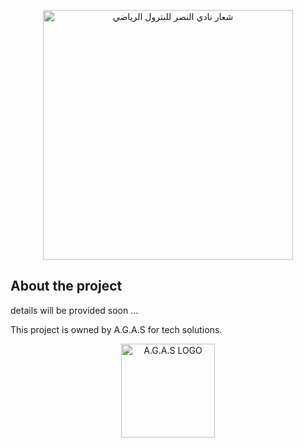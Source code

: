<p align="center"><a href="https://www.facebook.com/people/%D8%A7%D9%84%D8%B5%D9%81%D8%AD%D8%A9-%D8%A7%D9%84%D8%B1%D8%B3%D9%85%D9%8A%D9%87-%D9%84%D9%86%D8%A7%D8%AF%D9%8A-%D8%A7%D9%84%D9%86%D8%B5%D8%B1-%D9%84%D9%84%D8%A8%D8%AA%D8%B1%D9%88%D9%84-%D8%A8%D8%A7%D9%84%D8%B3%D9%88%D9%8A%D8%B3/100069734301574/" target="_blank"><img src="https://scontent.fcai22-4.fna.fbcdn.net/v/t39.30808-6/345628517_568597425258410_3645616887142776056_n.jpg?_nc_cat=104&ccb=1-7&_nc_sid=5f2048&_nc_ohc=MYQtGoRdntEAX9qILjx&_nc_ht=scontent.fcai22-4.fna&oh=00_AfAF-e6KbSv6-kZguD063mLP7wUN0sYsDkNoGxXhB3AKPQ&oe=65681EAB" width="400" alt="شعار نادي النصر للبترول الرياضي"></a></p>



## About the project

details will be provided soon ...

[//]: # (- [Simple, fast routing engine]&#40;https://laravel.com/docs/routing&#41;.)

[//]: # (- [Powerful dependency injection container]&#40;https://laravel.com/docs/container&#41;.)

[//]: # (- Multiple back-ends for [session]&#40;https://laravel.com/docs/session&#41; and [cache]&#40;https://laravel.com/docs/cache&#41; storage.)

[//]: # (- Expressive, intuitive [database ORM]&#40;https://laravel.com/docs/eloquent&#41;.)

[//]: # (- Database agnostic [schema migrations]&#40;https://laravel.com/docs/migrations&#41;.)

[//]: # (- [Robust background job processing]&#40;https://laravel.com/docs/queues&#41;.)

[//]: # (- [Real-time event broadcasting]&#40;https://laravel.com/docs/broadcasting&#41;.)

This project is owned by A.G.A.S for tech solutions.
<p align="center"><img src="https://media-hbe1-2.cdn.whatsapp.net/v/t61.24694-24/307723870_1060200694690793_3165931236535940043_n.jpg?ccb=11-4&oh=01_AdRzT88eXquizC8MkzwB27rlQRVwEh0r1c0rbnGjTiOK1g&oe=65709247&_nc_sid=e6ed6c&_nc_cat=105" width="150" alt="A.G.A.S LOGO"></p>

